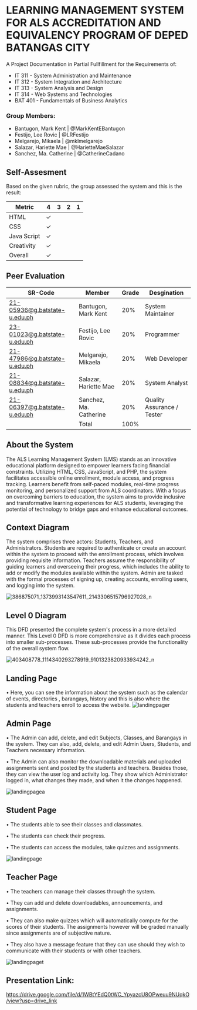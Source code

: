 # LEARNING MANAGEMENT SYSTEM FOR ALS ACCREDITATION AND EQUIVALENCY PROGRAM OF DEPED BATANGAS CITY
A Project Documentation in Partial Fullfillment for the Requirements of:
* IT 311 - System Administration and Maintenance
* IT 312 - System Integration and Architecture
* IT 313 - System Analysis and Design
* IT 314 - Web Systems and Technologies
* BAT 401 - Fundamentals of Business Analytics

### Group Members:
* Bantugon, Mark Kent | @MarkKentEBantugon
* Festijo, Lee Rovic | @LRFestijo
* Melgarejo, Mikaela | @mklmelgarejo
* Salazar, Hariette Mae | @HarietteMaeSalazar
* Sanchez, Ma. Catherine | @CatherineCadano

## Self-Assesment
Based on the given rubric, the group assessed the system and this is the result:

|    Metric   |  4  |  3  |  2  |  1  |
| ----------- | --- | --- | --- | --- |
| HTML        |  ✓  |     |     |     |
| CSS         |  ✓  |     |     |     |
| Java Script |  ✓  |     |     |     |
| Creativity  |  ✓  |     |     |     |
| Overall     |  ✓  |     |     |     |

## Peer Evaluation

| SR-Code                      |         Member         |  Grade  |        Desgination         |
| ---------------------------- | ---------------------- | ------- | -------------------------- |
| 21-05936@g.batstate-u.edu.ph | Bantugon, Mark Kent    |   20%   | System Maintainer          |
| 23-01023@g.batstate-u.edu.ph | Festijo, Lee Rovic     |   20%   | Programmer                 |
| 21-47986@g.batstate-u.edu.ph | Melgarejo, Mikaela     |   20%   | Web Developer              |
| 21-08834@g.batstate-u.edu.ph | Salazar, Hariette Mae  |   20%   | System Analyst             |
| 21-06397@g.batstate-u.edu.ph | Sanchez, Ma. Catherine |   20%   | Quality Assurance / Tester |
|                              | Total                  |   100%  |                            |

## About the System
  The ALS Learning Management System (LMS) stands as an innovative educational platform designed to empower learners facing financial constraints. Utilizing HTML, CSS, JavaScript, and PHP, the system facilitates accessible online enrollment, module access, and progress tracking. Learners benefit from self-paced modules, real-time progress monitoring, and personalized support from ALS coordinators. With a focus on overcoming barriers to education, the system aims to provide inclusive and transformative learning experiences for ALS students, leveraging the potential of technology to bridge gaps and enhance educational outcomes.


## Context Diagram
  The system comprises three actors: Students, Teachers, and Administrators. Students are required to authenticate or create an account within the system to proceed with the enrollment process, which involves providing requisite information. Teachers assume the responsibility of guiding learners and overseeing their progress, which includes the ability to add or modify the modules available within the system. Admin are tasked with the formal processes of signing up, creating accounts, enrolling users, and logging into the system.
  
![386875071_1373993143547611_2143306515796927028_n](https://github.com/LeeRovicFestijo/Final-Project/assets/117901938/33fb4676-73f2-4d5f-abab-2bf90780f187)

## Level 0 Diagram
  This DFD presented the complete system's process in a more detailed manner. This Level 0 DFD is more comprehensive as it divides each process into smaller sub-processes. These sub-processes provide the functionality of the overall system flow.
  
![403408778_1114340293278919_9101323820933934242_n](https://github.com/LeeRovicFestijo/Final-Project/assets/117901938/41468ed8-4a64-4d3d-bad3-338a75b750c6)

## Landing Page
• Here, you can see the information about the system such as the calendar of events, directories , barangays, history and this is also where the students and teachers enroll to access the website.
![landingpager](https://github.com/LeeRovicFestijo/Final-Project/assets/117901938/b77f87b7-a36c-44cd-b868-a0b869d3df0a)

## Admin Page
• The Admin can add, delete, and edit Subjects, Classes, and Barangays in the system. They can also, add, delete, and edit Admin Users, Students, and Teachers necessary information.

• The Admin can also monitor the downloadable materials and uploaded assignments sent and posted by the students and teachers.
Besides those, they can view the user log and activity log. They show which Administrator logged in, what changes they made, and when it the changes happened. 

![landingpagea](https://github.com/LeeRovicFestijo/Final-Project/assets/117901938/becbc4a3-0fb2-46a1-9f78-ae1e80cbece3)

## Student Page
• The students able to see their classes and classmates.

• The students can check their progress.

• The students can access the modules, take quizzes and assignments.

![landingpage](https://github.com/LeeRovicFestijo/Final-Project/assets/117901938/8772c6da-2a13-4a22-b9b2-f1204ae2fc61)

## Teacher Page
• The teachers can manage their classes through the system.

• They can add and delete downloadables, announcements, and assignments. 

• They can also make quizzes which will automatically compute for the scores of their students. The assignments however will be graded manually since assignments are of subjective nature.

• They also have a message feature that they can use should they wish to communicate with their students or with other teachers. 
	
![landingpaget](https://github.com/LeeRovicFestijo/Final-Project/assets/117901938/7af1d212-2a44-45fd-85f7-ce2d66e9fd2c)

## Presentation Link:
https://drive.google.com/file/d/1WBtYEdQ0tWC_YpyazcU8OPweuu9NUqkO/view?usp=drive_link




